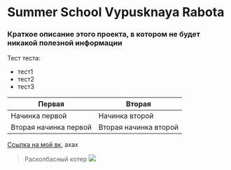 # Summer School Vypusknaya Rabota
### Краткое описание этого проекта, в котором не будет никакой полезной информации

Тест теста:
- тест1
- тест2
- тест3

Первая | Вторая
-------|-------
Начинка первой|Начинка второй
Вторая начинка первой|Вторая начинка второй

[Ссылка на мой вк](http://vk.com/mmabmmad), ахах


>Расколбасный котер
![](https://im0-tub-ru.yandex.net/i?id=2ec154b4e475b2370a8d5db7a6ada30b&n=13)

